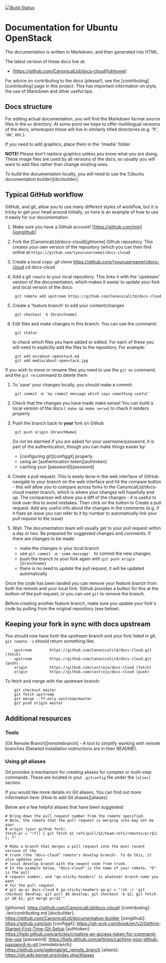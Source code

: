 [![Build Status](https://travis-ci.org/CanonicalLtd/docs-cloud.svg?branch=master)](https://travis-ci.org/CanonicalLtd/docs-cloud)

# Documentation for Ubuntu OpenStack

The documentation is written in Markdown, and then generated into HTML.

The latest version of these docs live at:
- [https://github.com/CanonicalLtd/docs-cloud][ghhome]

For advice on contributing to the docs (please!), see the
[contributing][contributing] page in this project. This has important
information on style, the use of Markdown and other useful tips.

## Docs structure

For editing actual documentation, you will find the Markdown format source
files in the `en` directory. At some point we hope to offer multilingual
versions of the docs, whereupon these will live in similarly titled directories
(e.g. 'fr', 'de', etc.).

If you need to add graphics, place them in the '/media' folder.

**NOTE!** Please don't _replace_ graphics unless you know what you are doing.
These image files are used by all versions of the docs, so usually you will
want to add files rather than change existing ones.

To build the documentation locally, you will need to use the [Ubuntu
documentation builder][docbuilder].


## Typical GitHub workflow

GitHub, and git, allow you to use many different styles of workflow, but it is
tricky to get your head around initially, so here is an example of how to use
it easily for our documentation.

1. Make sure you have a Github account!
   [https://github.com/join][joingithub]
1. Fork the [CanonicalLtd/docs-cloud][ghhome]
   Github repository. This creates your own version of the repository (which
   you can then find online at `https://github.com/{yourusername}/docs-cloud`)
1. Create a local copy:
        git clone https://github.com/{yourusername}/docs-cloud
        cd docs-cloud
1. Add a git `remote` to your local repository. This links it with the
   'upstream' version of the documentation, which makes it easier to update
   your fork and local version of the docs:

        git remote add upstream https://github.com/CanonicalLtd/docs-cloud

1. Create a 'feature branch' to add your content/changes

        git checkout -b {branchname}

1. Edit files and make changes in this branch. You can use the command:

        git status

   to check which files you have added or edited. For each of these you will
   need to explicitly add the files to the repository. For example:

        git add en/about-openstack.md
        git add media/about-openstack.jpg

  If you wish to move or rename files you need to use the `git mv` command, and
  the `git rm` command to delete them

1. To 'save' your changes locally, you should make a commit:

        git commit -m 'my commit message which says something useful'

1. Check that the changes you have made make sense! You can build a local
   version of the docs (` make && make serve`) to check it renders
   properly.

1. Push the branch back to **your** fork on Github

        git push origin {branchName}

   Do not be alarmed if you are asked for your username/password, it is part of
   the authentication, though you can make things easier by:

    - [configuring git][configgit] properly
    - using an [authentication token][authtoken]
    - caching your [password][password]

1. Create a pull request. This is easily done in the web interface of GitHub:
   navigate to your branch on the web interface and hit the compare button -
   this will allow you to compare across forks to the CanonicalLtd/docs-cloud
   master branch, which is where your changes will hopefully end up. The
   comparison will show you a diff of the changes  - it is useful to look over
   this to avoid mistakes. Then click on the button to Create a pull request.  Add
   any useful info about the changes in the comments (e.g. if it fixes an issue
   you can refer to it by number to automatically link your pull request to the
   issue)

1. Wait. The documentation team will usually get to your pull request within a
   day or two. Be prepared for suggested changes and comments. If there are
   changes to be made:

    - make the changes in your local branch
    - use `git commit -m 'some message' ` to commit the new changes
    - push the branch to your fork again with `git push origin {branchname}`
    - there is no need to update the pull request, it will be updated
      automatically

Once the code has been landed you can remove your feature branch from both the
remote and your local fork. Github provides a button for this at the bottom of
the pull request, or you can use `git` to remove the branch.

Before creating another feature branch, make sure you update your fork's code
by pulling from the original repository (see below).

## Keeping your fork in sync with docs upstream

You should now have both the upstream branch and your fork listed in git,
`git remote -v` should return something like:

        upstream        https://github.com/CanonicalLtd/docs-cloud.git (fetch)
        upstream        https://github.com/CanonicalLtd/docs-cloud.git (push)
        origin          https://github.com/castrojo/docs-cloud (fetch)
        origin          https://github.com/castrojo/docs-cloud (push)

To fetch and merge with the upstream branch:

        git checkout master
        git fetch upstream
        git merge --ff-only upstream/master
        git push origin master

## Additional resources

### Tools

[Git Remote Branch][remotebranch] - A tool to simplify working with remote
branches (Detailed installation instructions are in their README).

### Using git aliases

Git provides a mechanism for creating aliases for complex or multi-step
commands. These are located in your ``.gitconfig`` file under the ``[alias]``
section.

If you would like more details on Git aliases, You can find out more
information here: [How to add Git
aliases][aliases]

Below are a few helpful aliases that have been suggested:

    # Bring down the pull request number from the remote specified.
    # Note, the remote that the pull request is merging into may not be your
    # origin (your github fork).
    fetch-pr = "!f() { git fetch $1 refs/pull/$2/head:refs/remotes/pr/$2; }; f"

    # Make a branch that merges a pull request into the most recent version of the
    # trunk (the "docs-cloud" remote's develop branch). To do this, it also updates your 
    # local develop branch with the newest code from trunk.
    # In the example below, "docs-cloud" is the name of your remote, "6" is the pull
    # request number, and "qa-sticky-headers" is whatever branch name you want
    # for the pull request.
    # git qa-pr docs-cloud 6 qa-sticky-headers qa-pr = "!sh -c 'git checkout develop; git pull $0 develop; git checkout -b $2; git fetch-pr $0 $1; git merge pr/$1'"


<!-- LINKS -->
[ghhome]: https://github.com/CanonicalLtd/docs-cloud)
[contributing]: ./en/contributing.md
[docbuilder]: https://github.com/CanonicalLtd/documentation-builder
[joingithub]: https://github.com/join
[configgit]: https://git-scm.com/book/en/v2/Getting-Started-First-Time-Git-Setup
[authtoken]: https://help.github.com/articles/creating-an-access-token-for-command-line-use
[password]: https://help.github.com/articles/caching-your-github-password-in-git
[remotebranch]: https://github.com/webmat/git_remote_branch
[aliasis]: https://git.wiki.kernel.org/index.php/Aliases
